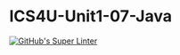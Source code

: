 # ICS4U-Unit1-07-Java
[![GitHub's Super Linter](https://github.com/cameron-teed/ICS4U-Unit1-07-Java/workflows/GitHub's%20Super%20Linter/badge.svg)](https://github.com/cameron-teed/ICS4U-Unit1-07-Java/actions)

